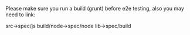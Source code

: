 Please make sure you run a build (grunt) before e2e testing, also you may need to link:

src->spec/js
build/node->spec/node
lib->spec/build
